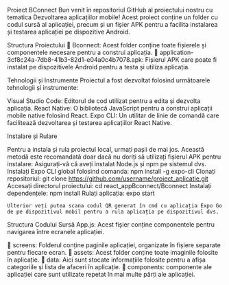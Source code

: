Proiect BConnect
Bun venit în repositoriul GitHub al proiectului nostru cu tematica Dezvoltarea aplicațiilor mobile! Acest proiect conține un folder cu codul sursă al aplicației, precum și un fișier APK pentru a facilita instalarea și testarea aplicației pe dispozitive Android.

Structura Proiectului
📁 Bconnect: Acest folder conține toate fișierele și componentele necesare pentru a construi aplicația.
📄 application-3cf8c24a-7db8-41b3-82d1-e04a0c4b7078.apk: Fișierul APK care poate fi instalat pe dispozitivele Android pentru a testa și utiliza aplicația.

Tehnologii și Instrumente
Proiectul a fost dezvoltat folosind următoarele tehnologii și instrumente:

Visual Studio Code: Editorul de cod utilizat pentru a edita și dezvolta aplicația.
React Native: O bibliotecă JavaScript pentru a construi aplicații mobile native folosind React.
Expo CLI: Un utilitar de linie de comandă care facilitează dezvoltarea și testarea aplicațiilor React Native.

Instalare și Rulare

Pentru a instala și rula proiectul local, urmați pașii de mai jos. Această metodă este recomandată doar dacă nu doriți să utilizați fișierul APK pentru instalare:
Asigurați-vă că aveți instalat Node.js și npm pe sistemul dvs.
    Instalați Expo CLI global folosind comanda:
        npm install -g expo-cli
    Clonați repositoriul:
        git clone https://github.com/username/proiect_aplicatie.git
    Accesați directorul proiectului:
        cd react_appBconnect/Bconnect
    Instalați dependențele:
        npm install
    Rulați aplicația:
        expo start

    Ulterior veți putea scana codul QR generat în cmd cu aplicația Expo Go de pe dispozitivul mobil pentru a rula aplicația pe dispozitivul dvs.

Structura Codului Sursă
App.js: Acest fișier conține componentele pentru navigarea între ecranele aplicației.

📁 screens: Folderul conține paginile aplicației, organizate în fișiere separate pentru fiecare ecran.
📁 assets: Acest folder conține toate imaginile folosite în aplicație.
📁 data: Aici sunt stocate informațiile folosite pentru a afișa categoriile și lista de afaceri în aplicație.
📁 components: componente ale aplicației care sunt utilizate repetat în mai multe părți ale aplicației.